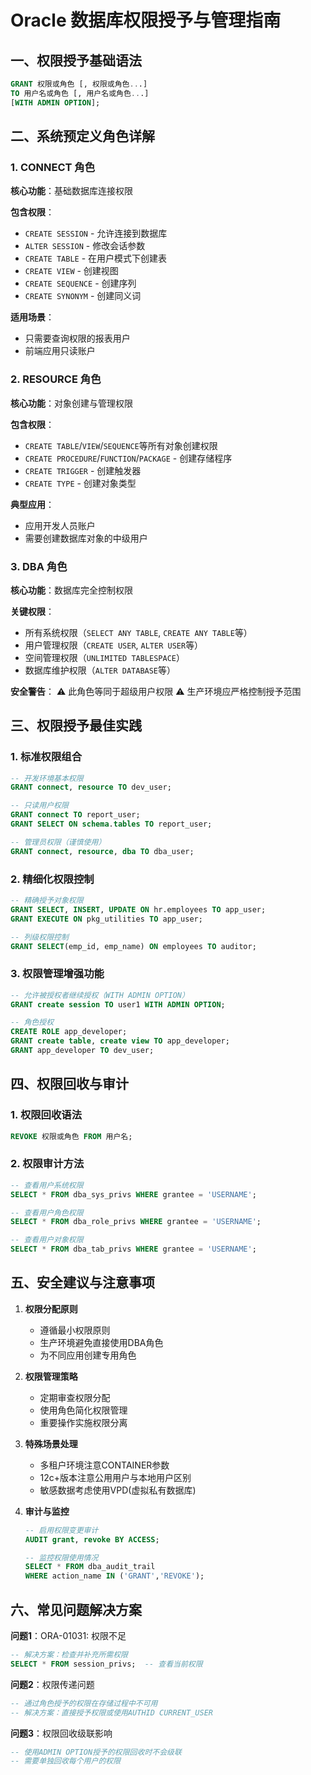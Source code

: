 # Oracle 数据库权限授予与管理指南

## 一、权限授予基础语法

```sql
GRANT 权限或角色 [, 权限或角色...]
TO 用户名或角色 [, 用户名或角色...]
[WITH ADMIN OPTION];
```

## 二、系统预定义角色详解

### 1. CONNECT 角色

**核心功能**：基础数据库连接权限

**包含权限**：
- `CREATE SESSION` - 允许连接到数据库
- `ALTER SESSION` - 修改会话参数
- `CREATE TABLE` - 在用户模式下创建表
- `CREATE VIEW` - 创建视图
- `CREATE SEQUENCE` - 创建序列
- `CREATE SYNONYM` - 创建同义词

**适用场景**：
- 只需要查询权限的报表用户
- 前端应用只读账户

### 2. RESOURCE 角色

**核心功能**：对象创建与管理权限

**包含权限**：
- `CREATE TABLE`/`VIEW`/`SEQUENCE`等所有对象创建权限
- `CREATE PROCEDURE`/`FUNCTION`/`PACKAGE` - 创建存储程序
- `CREATE TRIGGER` - 创建触发器
- `CREATE TYPE` - 创建对象类型

**典型应用**：
- 应用开发人员账户
- 需要创建数据库对象的中级用户

### 3. DBA 角色

**核心功能**：数据库完全控制权限

**关键权限**：
- 所有系统权限（`SELECT ANY TABLE`, `CREATE ANY TABLE`等）
- 用户管理权限（`CREATE USER`, `ALTER USER`等）
- 空间管理权限（`UNLIMITED TABLESPACE`）
- 数据库维护权限（`ALTER DATABASE`等）

**安全警告**：
⚠️ 此角色等同于超级用户权限
⚠️ 生产环境应严格控制授予范围

## 三、权限授予最佳实践

### 1. 标准权限组合

```sql
-- 开发环境基本权限
GRANT connect, resource TO dev_user;

-- 只读用户权限
GRANT connect TO report_user;
GRANT SELECT ON schema.tables TO report_user;

-- 管理员权限（谨慎使用）
GRANT connect, resource, dba TO dba_user;
```

### 2. 精细化权限控制

```sql
-- 精确授予对象权限
GRANT SELECT, INSERT, UPDATE ON hr.employees TO app_user;
GRANT EXECUTE ON pkg_utilities TO app_user;

-- 列级权限控制
GRANT SELECT(emp_id, emp_name) ON employees TO auditor;
```

### 3. 权限管理增强功能

```sql
-- 允许被授权者继续授权（WITH ADMIN OPTION）
GRANT create session TO user1 WITH ADMIN OPTION;

-- 角色授权
CREATE ROLE app_developer;
GRANT create table, create view TO app_developer;
GRANT app_developer TO dev_user;
```

## 四、权限回收与审计

### 1. 权限回收语法

```sql
REVOKE 权限或角色 FROM 用户名;
```

### 2. 权限审计方法

```sql
-- 查看用户系统权限
SELECT * FROM dba_sys_privs WHERE grantee = 'USERNAME';

-- 查看用户角色权限
SELECT * FROM dba_role_privs WHERE grantee = 'USERNAME';

-- 查看用户对象权限
SELECT * FROM dba_tab_privs WHERE grantee = 'USERNAME';
```

## 五、安全建议与注意事项

1. **权限分配原则**
   - 遵循最小权限原则
   - 生产环境避免直接使用DBA角色
   - 为不同应用创建专用角色

2. **权限管理策略**
   - 定期审查权限分配
   - 使用角色简化权限管理
   - 重要操作实施权限分离

3. **特殊场景处理**
   - 多租户环境注意CONTAINER参数
   - 12c+版本注意公用用户与本地用户区别
   - 敏感数据考虑使用VPD(虚拟私有数据库)

4. **审计与监控**
   ```sql
   -- 启用权限变更审计
   AUDIT grant, revoke BY ACCESS;
   
   -- 监控权限使用情况
   SELECT * FROM dba_audit_trail 
   WHERE action_name IN ('GRANT','REVOKE');
   ```

## 六、常见问题解决方案

**问题1**：ORA-01031: 权限不足

```sql
-- 解决方案：检查并补充所需权限
SELECT * FROM session_privs;  -- 查看当前权限
```

**问题2**：权限传递问题

```sql
-- 通过角色授予的权限在存储过程中不可用
-- 解决方案：直接授予权限或使用AUTHID CURRENT_USER
```

**问题3**：权限回收级联影响

```sql
-- 使用ADMIN OPTION授予的权限回收时不会级联
-- 需要单独回收每个用户的权限
```
